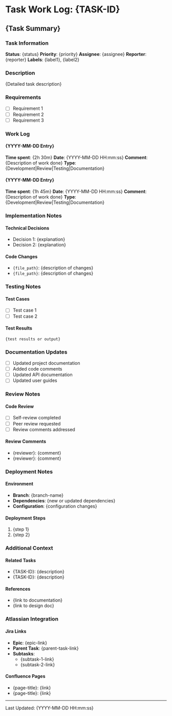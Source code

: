 # Task Work Log: {TASK-ID}

## {Task Summary}

### Task Information
**Status**: {status}
**Priority**: {priority}
**Assignee**: {assignee}
**Reporter**: {reporter}
**Labels**: {label1}, {label2}

### Description
{Detailed task description}

### Requirements
- [ ] Requirement 1
- [ ] Requirement 2
- [ ] Requirement 3

### Work Log
#### {YYYY-MM-DD Entry}
**Time spent**: {2h 30m}
**Date**: {YYYY-MM-DD HH:mm:ss}
**Comment**: {Description of work done}
**Type**: {Development|Review|Testing|Documentation}

#### {YYYY-MM-DD Entry}
**Time spent**: {1h 45m}
**Date**: {YYYY-MM-DD HH:mm:ss}
**Comment**: {Description of work done}
**Type**: {Development|Review|Testing|Documentation}

### Implementation Notes
#### Technical Decisions
- Decision 1: {explanation}
- Decision 2: {explanation}

#### Code Changes
- `{file_path}`: {description of changes}
- `{file_path}`: {description of changes}

### Testing Notes
#### Test Cases
- [ ] Test case 1
- [ ] Test case 2

#### Test Results
```
{test results or output}
```

### Documentation Updates
- [ ] Updated project documentation
- [ ] Added code comments
- [ ] Updated API documentation
- [ ] Updated user guides

### Review Notes
#### Code Review
- [ ] Self-review completed
- [ ] Peer review requested
- [ ] Review comments addressed

#### Review Comments
- {reviewer}: {comment}
- {reviewer}: {comment}

### Deployment Notes
#### Environment
- **Branch**: {branch-name}
- **Dependencies**: {new or updated dependencies}
- **Configuration**: {configuration changes}

#### Deployment Steps
1. {step 1}
2. {step 2}

### Additional Context
#### Related Tasks
- {TASK-ID}: {description}
- {TASK-ID}: {description}

#### References
- {link to documentation}
- {link to design doc}

### Atlassian Integration
#### Jira Links
- **Epic**: {epic-link}
- **Parent Task**: {parent-task-link}
- **Subtasks**: 
  - {subtask-1-link}
  - {subtask-2-link}

#### Confluence Pages
- {page-title}: {link}
- {page-title}: {link}

---
Last Updated: {YYYY-MM-DD HH:mm:ss}
